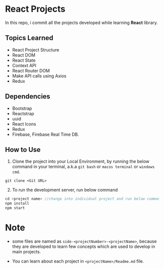 # React Projects

In this repo, i commit all the projects developed while learning **React** library.

## Topics Learned

- React Project Structure
- React DOM
- React State
- Context API
- React Router DOM
- Make API calls using Axios
- Redux

## Dependencies

- Bootstrap
- Reactstrap
- uuid
- React Icons
- Redux
- Firebase, Firebase Real Time DB.

## How to Use

1. Clone the project into your Local Environment, by running the below command in your terminal, a.k.a `git bash` or `macos terminal` or `windows cmd`.

```git
git clone <Git URL>
```

2. To run the development server, run below command

```js
cd <project name> //change into individual project and run below commands.
npm install
npm start
```

# Note

- some files are named as `side-<projectNumber>-<projectName>`, because they are developed to learn few concepts which are used to develop in main projects.

- You can learn about each project in `<projectName>/Readme.md` file.
